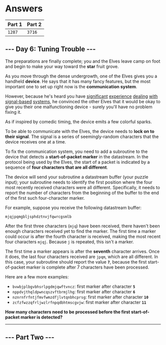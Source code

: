 # Answers

| Part 1 | Part 2 |
| ------ | ------ |
| `1287` | `3716` |

## --- Day 6: Tuning Trouble ---

The preparations are finally complete; you and the Elves leave camp on foot and begin to make your way toward the __star__ fruit grove.

As you move through the dense undergrowth, one of the Elves gives you a handheld __device__. He says that it has many fancy features, but the most important one to set up right now is the __communication system__.

However, because he's heard you have [significant](https://adventofcode.com/2016/day/6) [experience](https://adventofcode.com/2016/day/25) [dealing](https://adventofcode.com/2019/day/7) [with](https://adventofcode.com/2019/day/9) [signal-based](https://adventofcode.com/2019/day/16) [systems](https://adventofcode.com/2021/day/25), he convinced the other Elves that it would be okay to give you their one malfunctioning device - surely you'll have no problem fixing it.

As if inspired by comedic timing, the device emits a few colorful sparks.

To be able to communicate with the Elves, the device needs to __lock on to their signal__. The signal is a series of seemingly-random characters that the device receives one at a time.

To fix the communication system, you need to add a subroutine to the device that detects a __start-of-packet marker__ in the datastream. In the protocol being used by the Elves, the start of a packet is indicated by a sequence of __four characters that are all different__.

The device will send your subroutine a datastream buffer (your puzzle input); your subroutine needs to identify the first position where the four most recently received characters were all different. Specifically, it needs to report the number of characters from the beginning of the buffer to the end of the first such four-character marker.

For example, suppose you receive the following datastream buffer:

    mjqjpqmgbljsphdztnvjfqwrcgsmlb

After the first three characters (`mjq`) have been received, there haven't been enough characters received yet to find the marker. The first time a marker could occur is after the fourth character is received, making the most recent four characters `mjqj`. Because `j` is repeated, this isn't a marker.

The first time a marker appears is after the __seventh__ character arrives. Once it does, the last four characters received are `jpqm`, which are all different. In this case, your subroutine should report the value __`7`__, because the first start-of-packet marker is complete after 7 characters have been processed.

Here are a few more examples:

- `bvwbjplbgvbhsrlpgdmjqwftvncz`: first marker after character __`5`__
- `nppdvjthqldpwncqszvftbrmjlhg`: first marker after character __`6`__
- `nznrnfrfntjfmvfwmzdfjlvtqnbhcprsg`: first marker after character __`10`__
- `zcfzfwzzqfrljwzlrfnpqdbhtmscgvjw`: first marker after character __`11`__

__How many characters need to be processed before the first start-of-packet marker is detected?__

-----------------

## --- Part Two ---
